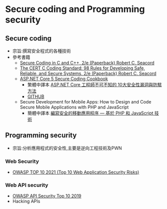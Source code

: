 # Secure coding and Programming security

## Secure coding
- 宗旨:撰寫安全程式的各種技術
- 參考書籍
  - [Secure Coding in C and C++, 2/e (Paperback) Robert C. Seacord](https://www.tenlong.com.tw/products/9780321822130?list_name=srh)
  - [The CERT C Coding Standard: 98 Rules for Developing Safe, Reliable, and Secure Systems, 2/e (Paperback) Robert C. Seacord](https://www.tenlong.com.tw/products/9780321984043?list_name=srh)
  - [ASP.NET Core 5 Secure Coding Cookbook](https://www.packtpub.com/product/aspnet-core-5-secure-coding-cookbook/9781801071567)
    - 繁體中譯本 [ASP.NET Core 工程師不可不知的 10大安全性漏洞與防駭方法](https://www.tenlong.com.tw/products/9786263331808?list_name=srh)
    - [GITHUB](https://github.com/PacktPublishing/ASP.NET-Core-Secure-Coding-Cookbook)
  - Secure Development for Mobile Apps: How to Design and Code Secure Mobile Applications with PHP and JavaScript
    - 簡體中譯本 [編寫安全的移動應用程序 — 基於 PHP 和 JavaScript 技術](https://www.tenlong.com.tw/products/9787302588054?list_name=srh)  

## Programming security
- 宗旨:分析應用程式的安全性,主要是逆向工程技術及PWN

### Web Security
- [OWASP TOP 10 2021 (Top 10 Web Application Security Risks)](https://owasp.org/www-project-top-ten/)
### Web API security
- [OWASP API Security Top 10 2019](https://owasp.org/www-project-api-security/)
- Hacking APIs
